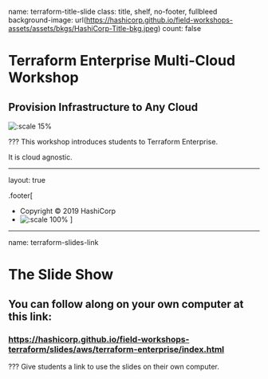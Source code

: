 name: terraform-title-slide
class: title, shelf, no-footer, fullbleed
background-image: url(https://hashicorp.github.io/field-workshops-assets/assets/bkgs/HashiCorp-Title-bkg.jpeg)
count: false

# Terraform Enterprise Multi-Cloud Workshop
## Provision Infrastructure to Any Cloud

![:scale 15%](https://hashicorp.github.io/field-workshops-assets/assets/logos/logo_terraform.png)

???
This workshop introduces students to Terraform Enterprise.

It is cloud agnostic.

---
layout: true

.footer[
- Copyright © 2019 HashiCorp
- ![:scale 100%](https://hashicorp.github.io/field-workshops-assets/assets/logos/HashiCorp_Icon_Black.svg)
]

---
name: terraform-slides-link
# The Slide Show
## You can follow along on your own computer at this link:
### https://hashicorp.github.io/field-workshops-terraform/slides/aws/terraform-enterprise/index.html

???
Give students a link to use the slides on their own computer.
